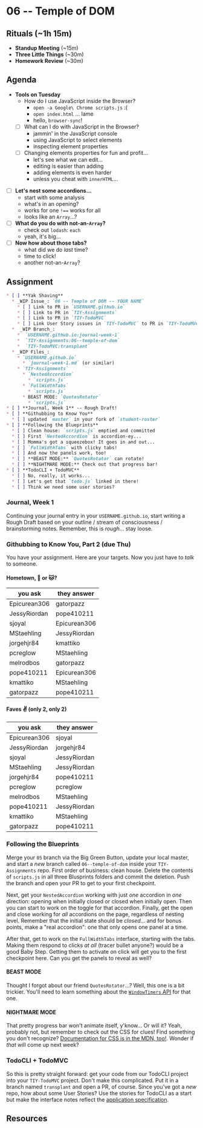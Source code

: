 # 06 -- Temple of DOM

## Rituals (~1h 15m)

* **Standup Meeting** (~15m)
* **Three Little Things** (~30m)
* **Homework Review** (~30m)

## Agenda

* **Tools on Tuesday**
  * How do I use JavaScript inside the Browser?
    * `open -a Google\ Chrome scripts.js` :(
    * `open index.html` ... lame
    * hello, `browser-sync`!
  * [ ] What can I do with JavaScript in the Browser?
    * jammin' in the JavaScript console
    * using JavaScript to select elements
    * inspecting element properties
  * [ ] Changing elements properties for fun and profit...
    * let's see what we can edit...
    * editing is easier than adding
    * adding elements is even harder
    * unless you cheat with `innerHTML`...
* [ ] **Let's nest some accordions...**
  * start with some analysis
  * what's in an opening?
  * works for one `!==` works for all
  * looks like an `Array`...?
* [ ] **What do you do with not-an-`Array`?**
  * check out `lodash`: `each`
  * yeah, it's big...
* [ ] **Now how about those tabs?**
  * what did we do _last_ time?
  * time to click!
  * another not-an-`Array`?

## Assignment

```markdown
* [ ] **Yak Shaving**
  * _WIP Issue_: `06 -- Temple of DOM -- YOUR NAME`
    * [ ] Link to PR in `USERNAME.github.io`
    * [ ] Link to PR in `TIY-Assignments`
    * [ ] Link to PR in `TIY-TodoMVC`
    * [ ] Link User Story issues in `TIY-TodoMVC` to PR in `TIY-TodoMVC`
  *  _WIP Branch_:
    *  `USERNAME.github.io:journal-week-1`
    *  `TIY-Assignments:06--temple-of-dom`
    *  `TIY-TodoMVC:transplant`
  * _WIP Files_:
    * `USERNAME.github.io`
      * `journal-week-1.md` (or similar)
    * `TIY-Assignments`
      * `NestedAccordion`
        * `scripts.js`
      * `FullWidthTabs`
        * `scripts.js`
      * BEAST MODE: `QuotesRotator`
        * `scripts.js`
* [ ] **Journal, Week 1** -- Rough Draft!
* [ ] **Githubbing to Know You**
  * [ ] updated `master` in your fork of `student-roster`
* [ ] **Following the Blueprints**
  * [ ] Clean house: `scripts.js` emptied and committed
  * [ ] First `NestedAccordion` is accordion-ey...
  * [ ] Momma's got a squeezebox! It goes in and out...
  * [ ] `FullWidthTabs` with clicky tabs!
  * [ ] And now the panels work, too!
  * [ ] **BEAST MODE:** `QuotesRotator` can rotate!
  * [ ] **NIGHTMARE MODE:** Check out that progress bar!
* [ ] **TodoCLI + TodoMVC**
  * [ ] No, really, it works...
  * [ ] Let's get that `todo.js` linked in there!
  * [ ] Think we need some user stories?
```

### Journal, Week 1

Continuing your journal entry in your `USERNAME.github.io`, start writing a Rough Draft based on your outline / stream of consciousness / brainstorming notes. Remember, this is _rough_... stay loose.

### Githubbing to Know You, Part 2 (due Thu)

You have your assignment. Here are your targets. Now you just have to _talk_ to someone.

#### Hometown, :dog: or :cat:?

| you ask      | they answer  |
| ------------ | ------------ |
| Epicurean306 | gatorpazz    |
| JessyRiordan | pope410211   |
| sjoyal       | Epicurean306 |
| MStaehling   | JessyRiordan |
| jorgehjr84   | kmattiko     |
| pcreglow     | MStaehling   |
| melrodbos    | gatorpazz    |
| pope410211   | Epicurean306 |
| kmattiko     | MStaehling   |
| gatorpazz    | pope410211   |

#### Faves :v: (only 2, only 2)

| you ask      | they answer  |
| ------------ | ------------ |
| Epicurean306 | sjoyal       |
| JessyRiordan | jorgehjr84   |
| sjoyal       | JessyRiordan |
| MStaehling   | JessyRiordan |
| jorgehjr84   | pope410211   |
| pcreglow     | pcreglow     |
| melrodbos    | MStaehling   |
| pope410211   | JessyRiordan |
| kmattiko     | MStaehling   |
| gatorpazz    | pope410211   |

### Following the Blueprints

Merge your `05` branch via the Big Green Button, update your local master, and start a _new_ branch called `06--temple-of-dom` inside your `TIY-Assignments` repo. First order of business: clean house. Delete the contents of `scripts.js` in all three Blusprints folders and commit the deletion. Push the branch and open your PR to get to your first checkpoint.

Next, get your `NestedAccordion` working with just _one_ accordion in _one_ direction: opening when initially closed or closed when initially open. Then you can start to work on the toggle for that accordion. Finally, get the open and close working for _all_ accordions on the page, regardless of nesting level. Remember that the initial state should be _closed_... and for bonus points, make a "real accordion": one that only opens one panel at a time.

After that, get to work on the `FullWidthTabs` interface, starting with the tabs. Making them respond to clicks _at all_ (tracer bullet anyone?) would be a good Baby Step. Getting them to activate on click will get you to the first checkpoint here. Can you get the panels to reveal as well?

#### BEAST MODE

Thought I forgot about our friend `QuotesRotator`...? Well, this one is a bit trickier. You'll need to learn something about the [`WindowTimers` API](https://developer.mozilla.org/en-US/docs/Web/API/WindowTimers) for that one.

#### NIGHTMARE MODE

That pretty progress bar won't animate itself, y'know... Or will it? Yeah, probably not, but remember to check out the CSS for clues! Find something you don't recognize? [Documentation for CSS is in the MDN, too!](https://developer.mozilla.org/en-US/docs/Web/CSS). Wonder if _that_ will come up next week?

### TodoCLI + TodoMVC

So this is pretty straight forward: get your code from our TodoCLI project into your `TIY-TodoMVC` project. Don't make this complicated. Put it in a branch named `transplant` and open a PR, of course. Since you've got a _new_ repo, how about some User Stories? Use the stories for TodoCLI as a start but make the interface notes reflect the [application specification](https://github.com/tastejs/todomvc/blob/master/app-spec.md).

## Resources


